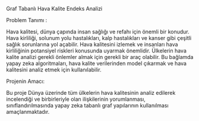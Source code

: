 Graf Tabanlı Hava Kalite Endeks Analizi

Problem Tanımı :

Hava kalitesi, dünya çapında insan sağlığı ve refahı için önemli bir konudur. Hava kirliliği, solunum yolu hastalıkları, kalp hastalıkları ve kanser gibi çeşitli sağlık sorunlarına yol açabilir. Hava kalitesini izlemek ve insanları hava kirliliğinin potansiyel riskleri konusunda uyarmak önemlidir. Ülkelerin hava kalite analizi gerekli önlemler almak için gerekli bir araç olabilir. Bu bağlamda yapay zeka algoritmaları, hava kalite verilerinden model çıkarmak ve hava kalitesini analiz etmek için kullanılabilir.

Projenin Amacı:

Bu proje Dünya üzerinde tüm ülkelerin hava kalitesinin analiz edilerek incelendiği ve birbirleriyle olan ilişkilerinin yorumlanması, sınıflandırılmasında yapay zeka tabanlı graf yapılarının kullanılması amaçlanmaktadır.
